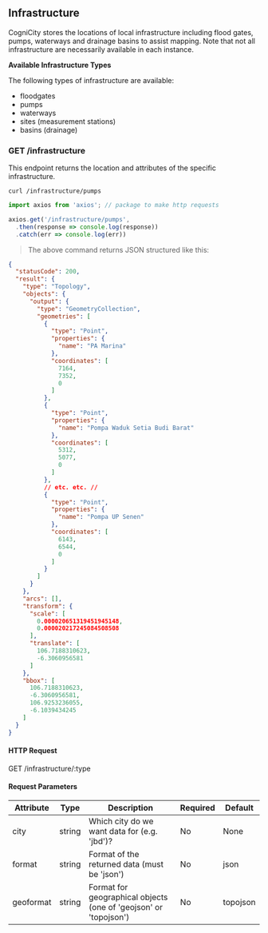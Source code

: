 ## Infrastructure

CogniCity stores the locations of local infrastructure including flood gates, pumps, waterways and drainage basins to assist mapping. Note that not all infrastructure are necessarily available in each instance.

**Available Infrastructure Types**

The following types of infrastructure are available:

- floodgates
- pumps
- waterways
- sites (measurement stations) 
- basins (drainage)

### GET /infrastructure

This endpoint returns the location and attributes of the specific infrastructure.

```shell
curl /infrastructure/pumps
```

```javascript
import axios from 'axios'; // package to make http requests

axios.get('/infrastructure/pumps',
  .then(response => console.log(response))
  .catch(err => console.log(err))
```

> The above command returns JSON structured like this:

```json
{
  "statusCode": 200,
  "result": {
    "type": "Topology",
    "objects": {
      "output": {
        "type": "GeometryCollection",
        "geometries": [
          {
            "type": "Point",
            "properties": {
              "name": "PA Marina"
            },
            "coordinates": [
              7164,
              7352,
              0
            ]
          },
          {
            "type": "Point",
            "properties": {
              "name": "Pompa Waduk Setia Budi Barat"
            },
            "coordinates": [
              5312,
              5077,
              0
            ]
          },
          // etc. etc. //
          {
            "type": "Point",
            "properties": {
              "name": "Pompa UP Senen"
            },
            "coordinates": [
              6143,
              6544,
              0
            ]
          }
        ]
      }
    },
    "arcs": [],
    "transform": {
      "scale": [
        0.000020651319451945148,
        0.000020217245084508508
      ],
      "translate": [
        106.7188310623,
        -6.3060956581
      ]
    },
    "bbox": [
      106.7188310623,
      -6.3060956581,
      106.9253236055,
      -6.1039434245
    ]
  }
}
```

#### HTTP Request
GET /infrastructure/:type

#### Request Parameters
Attribute | Type | Description | Required | Default |
--------- | ---- | ----------- | -------- | ------- |
city | string | Which city do we want data for (e.g. 'jbd')? | No | None
format | string | Format of the returned data (must be 'json') | No | json
geoformat | string | Format for geographical objects (one of 'geojson' or 'topojson') | No | topojson